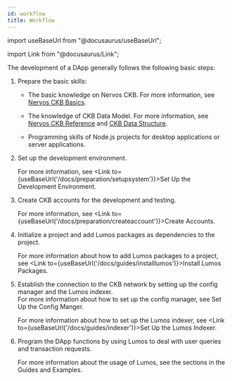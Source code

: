 ```yaml
---
id: workflow
title: Workflow
---
```

import useBaseUrl from "@docusaurus/useBaseUrl";

import Link from "@docusaurus/Link";

The development of a DApp generally follows the following basic steps:

1. Prepare the basic skills:

   - The basic knowledge on Nervos CKB. For more information, see [Nervos CKB Basics](https://docs.nervos.org/docs/basics/introduction).

   - The knowledge of CKB Data Model. For more information, see [Nervos CKB Reference](https://docs.nervos.org/docs/reference/introduction) and [CKB Data Structure](https://github.com/nervosnetwork/rfcs/blob/master/rfcs/0019-data-structures/0019-data-structures.md).

   - Programming skills of Node.js projects for desktop applications or server applications.

2. <p>Set up the development environment.

   For more information, see <Link to={useBaseUrl('/docs/preparation/setupsystem')}>Set Up the Development Environment</Link>.</p>

4. <p>Create CKB accounts for the development and testing.

   For more information, see <Link to={useBaseUrl('/docs/preparation/createaccount')}>Create Accounts</Link>.</p>

5. <p>Initialize a project and add Lumos packages as dependencies to the project.

   For more information about how to add Lumos packages to a project, see <Link to={useBaseUrl('/docs/guides/installlumos')}>Install Lumos Packages</Link>.</p>

5. <p>Establish the connection to the CKB network by setting up the config manager and the Lumos indexer.<br/>
   For more information about how to set up the config manager, see <Link to={useBaseUrl('/docs/guides/config')}>Set Up the Config Manger</Link>.
   
   
   For more information about how to set up the Lumos indexer, see <Link to={useBaseUrl('/docs/guides/indexer')}>Set Up the Lumos Indexer</Link>.</p>
   
7. <p>Program the DApp functions by using Lumos to deal with user queries and transaction requests.

   For more information about the usage of Lumos, see the sections in the Guides and Examples.</p>

